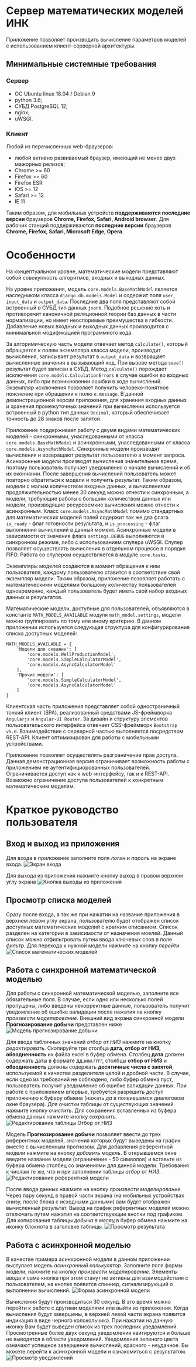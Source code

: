 # Сервер математических моделей ИНК
Приложение позволяет производить вычисление параметров моделей с использованием клиент-серверной архитектуры.

## Минимальные системные требования

### Сервер
- ОС Ubuntu linux 18.04 / Debian 9
- python 3.6;
- СУБД PostgreSQL 12;
- nginx;
- uWSGI.

### Клиент
Любой из перечисленных web-браузеров:
- любой активно развиваемый браузер, имеющий не менее двух мажорных релизов;
- Chrome >= 60
- Firefox >= 60
- Firefox ESR
- iOS >= 12
- Safari >= 12
- IE 11

Таким образом, для мобильных устройств **поддерживаются последние версии** браузеров **Chrome, Firefox, Safari, Android browser**.
Для рабочих станций поддерживаются **последние версии** браузеров **Chrome, Firefox, Safari, Microsoft Edge, Opera**.

# Особенности
На концептуальном уровне, математические модели представляют собой совокупность алгоритмов, входных и выходных данных. 

На уровне приложения, модель `core.models.BaseMathModel` является наследником класса `django.db.models.Model` и содержит поля `user`, `input_data` и `output_data`. Последние два поля представляют собой встроенный в СУБД тип данных `jsonb`. Подобное решение хоть и противоречит каноничной реляционной теории баз данных в части нормализации, но имеет неоспоримые преимущества в гибкости. Добавление новых входных и выходных данных производится с минимальной модификацией программного кода.

За алгоримическую часть модели отвечает метод `calculate()`, который обращается к полям экземпляра класса модели, производит вычисления, записывает результат в `output_data` и возвращает вычисленные значения в вызывающий код. При вызове метода `save()` результат будет записан в СУБД. Метод `calculate()` порождает исключения `core.models.CalculationErrors` в случае ошибки во входных данных, либо при возникновении ошибки в ходе вычислений. Экземпляр исключения позволяет получить человеко-понятное пояснение при обращении к полю `e.message`. В данной демонстрационной версии приложения, для хранения входных данных и хранения промежуточных значений при вычислении используется встроенный в python тип данных `Decimal`, который обеспечивает точность до 28 знаков после запятой.

Приложение поддерживает работу с двумя видами математических моделей - синхронными, унаследованными от класса `core.models.BaseMathModel` и асинхронными, унаследованными от класса `core.models.AsyncMathModel`. Синхронные модели производят вычисления и возвращают результат пользователю в момент запроса. Асинхронные модели производят вычисления значительное время, поэтому пользователь получает уведомления о начале вычислений и об их окончании. После завершения вычислений пользователь может повторно обратиться к модели и получить результат. Таким образом, модели с малым количеством входных данных, и вычислениями продолжительностью менее 30 секунд можно отнести к синхронным, а модели, требующие работы с большим количеством данных или модели, производящие ресурсоемкие вычисления можно отнести к асинхронным. Класс `core.models.AsyncMathModel` помимо стандартных для математических моделей полей содержит так же два флага `is_ready` - флаг готовности результата, и `is_processing` - флаг выполнения вычислений в данный момент. Асинхронные модели в зависимости от значения флага `settings.DEBUG` выполняются в синхронном режиме, либо с использованием спулера uWSGI. Спулер позволяет осуществлять вычисления в отдельном процессе в порядке FIFO. Работа со спулером осуществляется в модуле `core.tasks`.

Экземпляры моделей создаются в момент обращения к ним пользователя, каждому пользователю ставится в соответствие свой экземпляр модели. Таким образом, приложение позовляет работать с математическими моделями большому количеству пользователей одновременно, каждый пользователь будет иметь свой набор входных данных и результатов.

Математические модели, доступные для пользователей, объявляются в константе `MATH_MODELS_AVAILABLE` модуля `math_model.settings`, модели можно группировать по тому или иному критерию. В данном приложении используется следующая структура для конфигурирования списка доступных моделей:
```
MATH_MODELS_AVAILABLE = {
    'Модели для скважин': [
        'core.models.WellProductionModel',
        'core.models.SimpleCalculatorModel',
        'core.models.AsyncCalculatorModel'
    ],
    'Прочие модели': [
        'core.models.SimpleCalculatorModel',
        'core.models.AsyncCalculatorModel'
    ]
}
```

Клиентская часть приложения представляет собой одностраничный тонкий клиент (SPA), реализованный средствами JS-фреймворка `Angularjs` и `Angular-UI Router`. За дизайн и структуру элементов пользовательского интерфейса отвечает CSS-фреймворк `Bootstrap v5.0`. Взаимодействие с серверной частью выполняется посредством REST-API. Клиент оптимизирован для работы с мобильными устройствами.

Приложение позволяет осуществлять разграничение прав доступа. Данная демонстрационная версия ограничивает возможность работы с приложением не аутентифициорованных пользователей. Ограничивается доступ как к web-интерфейсу, так и к REST-API. Возможно ограничение доступа пользователей к конкретным математическим моделям.

# Краткое руководство пользователя
## Вход и выход из приложения
Для входа в приложение заполните поля *логин* и *пароль* на экране входа.
![Экран входа](/materials/1.png)

Для выхода из приложения нажмите кнопку выход в правом верхнем углу экрана
![Кнопка выходы из приложения](/materials/2.png)

## Просмотр списка моделей
Сразу после входа, а так же при нажатии на название приложения в верхнем левом углу экрана, пользователю будет отображен список доступных математических моделий с кратким описанием. Список разделен на категории в зависимости от назначения моелей. Данный список можно отфильтровать путем ввода ключевых слов в поле *фильтр*. Для перехода к нужной модели нажмите на кнопку *перейти*
![Список математических моделей](/materials/3.png)

## Работа с синхронной математической моделью
Для работы с синхронной математической моделью, заполните все обязательные поля. В случае, если одно или несколько полей пропущены, либо введены некорректные данные, пользователь получит уведомление об ошибке валидации после нажатия на кнопку *произвести моделирование*. Внешний вид экрана синхронной модели **Прогнозирование добычи** представлен ниже
![Модель прогнозирование добычи](/materials/4.png)

Для ввода табличных значений *отбор от НИЗ* нажмите на кнопку *редактировать*. Скопируйте три столбца **дата, отбор от НИЗ, обводненность** их файла excel в буфер обмена. Столбец **дата** должен содержать даты в формате дд.мм.гггг, столбцы **отбор от НИЗ** и **обводненность** должны содержать **десятичные числа с запятой**, используемой в качестве разделителя целой и дробной части. В случае, если одно из требований не соблюдено, либо буфер обмена пуст, пользователь получит уведомление об ошибке валидации данных. При работе с приложением впервые, требуется разрешить доступ приложению к буферу обмена (нажать *да* в появившемся диалоговом окне браузера). Для очистки таблицы от существующих значений нажмите кнопку *очистить*. Для сохранения вставленных из буфера обмена данных нажмите кнопку *сохранить*.
![Редактирование таблицы Отбор от НИЗ](/materials/5.png)

Модель **Прогнозирование добычи** позволяет ввести до трех референтных моделей, значения которых будут выведены на график вместе с вычисленным прогнозом. Для добавления референтной модели нажмите на кнопку *добавить модель*. В открывшемся окне введите название модели (ограничение - 50 символов) и вставьте из буфера обмена столбец со значениями для данной модели. Требования к числам те же, что и при заполнении таблицы *отбор от НИЗ*.
![Редактирование референтной модели](/materials/6.png) 

После ввода данных нажмите на кнопку *произвести моделирование*. Через пару секунд в правой части экрана (на мобильных устройствах снизу, после блока с исходными данными) вам будет отображен вычисленный результат. Вывод на график референтных моделей можно отключать путем нажатия на соответствующие кнопки под графиком. Для копирования таблицы *добыча в месяц* в буфер обмена нажмите на иконку блокнота в заголовке таблицы.
![Просмотр результата](/materials/7.png) 

## Работа с асинхронной моделью
В качестве примера асинхронной модели в данном приложении выступает модель *асинхронный калькулятор*. Заполните поля формы модели, нажмите на кнопку *произвести моделирование*. Элементы ввода и сама кнопка при этом станут не активны для взаимодействия с пользователем, на кнопке появится спиннер, сигнализирующий о выполнении вычислений. 
![Форма асинхронной модели](/materials/8.png) 

Вычисления будут производиться 30 секунд. В это время можно перейти к работе с другими моделями или выйти из приложения. Когда вычисления будут завершены, в верхней левой части экрана появится индикация в виде черного колокольчика. При нажатии на данную иконку Вам будет выведен список из трех последних уведомлений. Просмотренные более двух секунд уведомления квитируются и больше не выводятся в области уведомлений. Уведомления зеленого цвета означают успешное завершение вычислений, красного - неудачное. Вы можете перейти к асинхронной модели и ознакомиться с результатом.
![Просмотр уведомлений](/materials/9.png) 
